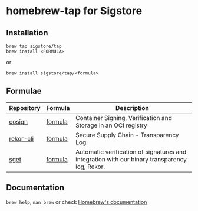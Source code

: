 # homebrew-tap for Sigstore

## Installation

```
brew tap sigstore/tap
brew install <FORMULA>
```

or

```
brew install sigstore/tap/<formula>
```

## Formulae

| Repository | Formula | Description |
| ---------- | ------- | ----------- |
| [cosign](https://github.com/sigstore/cosign) | [formula](Formula/cosign.rb) | Container Signing, Verification and Storage in an OCI registry |
| [rekor-cli](https://github.com/sigstore/rekor) | [formula](Formula/rekor-cli.rb) | Secure Supply Chain - Transparency Log |
| [sget](https://github.com/sigstore/cosign) | [formula](Formula/sget.rb) | Automatic verification of signatures and integration with our binary transparency log, Rekor. |

## Documentation

`brew help`, `man brew` or check [Homebrew's documentation](https://docs.brew.sh/)
